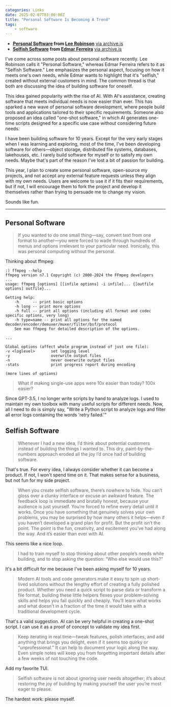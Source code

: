 ```yaml
---
categories: Links
date: 2025-02-07T03:00:00Z
title: "Personal Software Is Becoming A Trend"
tags:
    - software
---
```


- **[Personal Software](https://leerob.com/n/personal-software) from [Lee Robinson](https://leerob.com/)** [via archive.is](https://archive.is/AMXtr)
- **[Selfish Software](https://every.to/source-code/selfish-software) from [Edmar Ferreira](https://every.to/@edmar)**  [via archive.is](https://archive.is/b86SQ)

I've come across some posts about personal software recently. Lee Robinson calls it "Personal Software," whereas Edmar Ferreira refers to it as "Selfish Software." Lee emphasizes the personal aspect, focusing on how it meets one's own needs, while Edmar wants to highlight that it's "selfish," created without external customers in mind. The common thread is that both are discussing the idea of building software for oneself.

This idea gained popularity with the rise of AI. With AI's assistance, creating software that meets individual needs is now easier than ever. This has sparked a new wave of personal software development, where people build tools and applications tailored to their specific requirements. Someone also proposed an idea called "one-shot software," in which AI generates one-time scripts designed for a specific use case without considering future needs.

I have been building software for 10 years. Except for the very early stages when I was learning and exploring, most of the time, I've been developing software for others—object storage, distributed file systems, databases, lakehouses, etc. I rarely build software for myself or to satisfy my own needs. Maybe that's part of the reason I've lost a bit of passion for building.

This year, I plan to create some personal software, open-source my projects, and not accept any external feature requests unless they align with my own needs. Users are welcome to use it if it fits their requirements, but if not, I will encourage them to fork the project and develop it themselves rather than trying to persuade me to change my vision.

Sounds like fun.

---

## Personal Software

> If you wanted to do one small thing—say, convert text from one format to another—you were forced to wade through hundreds of menus and options irrelevant to your particular need. Ironically, this was personal computing without the personal.

Thinking about ffmpeg:

```shell
:) ffmpeg --help
ffmpeg version n7.1 Copyright (c) 2000-2024 the FFmpeg developers
...
usage: ffmpeg [options] [[infile options] -i infile]... {[outfile options] outfile}...

Getting help:
    -h      -- print basic options
    -h long -- print more options
    -h full -- print all options (including all format and codec specific options, very long)
    -h type=name -- print all options for the named decoder/encoder/demuxer/muxer/filter/bsf/protocol
    See man ffmpeg for detailed description of the options.

...

Global options (affect whole program instead of just one file):
-v <loglevel>       set logging level
-y                  overwrite output files
-n                  never overwrite output files
-stats              print progress report during encoding

(more lines of options)
```

> What if making single-use apps were 10x easier than today? 100x easier?

Since GPT-3.5, I no longer write scripts by hand to analyze logs. I used to maintain my own toolbox with many useful scripts for different needs. Now, all I need to do is simply say, "Write a Python script to analyze logs and filter all error logs containing the words 'retry failed.'"

## Selfish Software

> Whenever I had a new idea, I’d think about potential customers instead of building the things I wanted to. This dry, paint-by-the-numbers approach eroded all the joy I’d once had of building software.

That's true. For every idea, I always consider whether it can become a product. If not, I won't spend time on it. That makes sense for a business, but not fun for my side project.

> When you create selfish software, there’s nowhere to hide. You can’t gloss over a clunky interface or excuse an awkward feature. The feedback loop is immediate and brutally honest, because your audience is just yourself. You’re forced to refine every detail until it works. Once you have something that genuinely solves your own problems, you may be surprised by how many others it helps—even if you haven’t developed a grand plan for profit. But the profit isn’t the point. The point is the fun, creativity, and excitement you’ve had along the way. And it’s easier than ever with AI.

This seems like a nice loop.

> I had to train myself to stop thinking about other people’s needs while building, and to stop asking the question: “Who else would use this?”

It's a bit difficult for me because I've been asking myself for 10 years.

> Modern AI tools and code generators make it easy to spin up short-lived solutions without the lengthy effort of creating a fully polished product. Whether you need a quick script to parse data or transform a file format, building these little helpers flexes your problem-solving skills and helps you fail quickly and cheaply. You’ll learn what works and what doesn’t in a fraction of the time it would take with a traditional development cycle.

That's a valid suggestion. AI can be very helpful in creating a one-shot script. I can use it as a proof of concept to validate my idea first.

> Keep iterating in real time—tweak features, polish interfaces, and add anything that brings you delight, even if it seems too quirky or “unprofessional.” It can help to document your logic along the way. Even simple notes will keep you from forgetting important details after a few weeks of not touching the code.

Add my favorite TUI.

> Selfish software is not about ignoring user needs altogether; it’s about restoring the joy of building by making yourself the user you’re most eager to please.

The hardest work: please myself.
